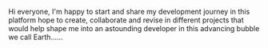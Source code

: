 Hi everyone, I'm happy to start and share my development journey in this
platform hope to create, collaborate and revise in different projects that would help 
shape me into an astounding developer in this advancing bubble we call Earth......

<!---
iamciscoo/iamciscoo is a ✨ special ✨ repository because its `README.md` (this file) appears on your GitHub profile.
You can click the Preview link to take a look at your changes.
--->

